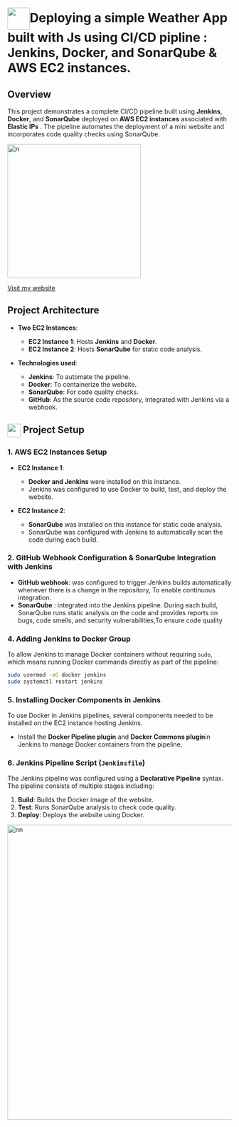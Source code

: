 #  <img src="https://github.com/user-attachments/assets/a1719985-afe6-4550-9fac-54e19bdc995f" width="50" style="vertical-align: middle;">Deploying a simple Weather App built with Js using CI/CD pipline :  Jenkins, Docker, and SonarQube & AWS EC2 instances.

## Overview

This project demonstrates a complete CI/CD pipeline built using **Jenkins**, **Docker**, and **SonarQube** deployed on **AWS EC2 instances** associated with **Elastic IPs** . The pipeline automates the deployment of a mini website and incorporates code quality checks using SonarQube.

<img width="300" alt="n" src="https://github.com/user-attachments/assets/86c4e493-6dab-4d69-ba9c-9f5ab5800676">

[Visit my website](http://3.81.199.68/)




## Project Architecture

- **Two EC2 Instances**:
  - **EC2 Instance 1**: Hosts **Jenkins** and **Docker**.
  - **EC2 Instance 2**: Hosts **SonarQube** for static code analysis.

- **Technologies used**:
  - **Jenkins**: To automate the pipeline.
  - **Docker**: To containerize the website.
  - **SonarQube**: For code quality checks.
  - **GitHub**: As the source code repository, integrated with Jenkins via a webhook.



##  <img src="https://github.com/user-attachments/assets/ddf7ac8e-6d1e-4658-960d-f0e646bb8a66" width="30" style="vertical-align: middle;">  Project Setup

### 1. AWS EC2 Instances Setup

- **EC2 Instance 1**: 
  - **Docker and Jenkins** were installed on this instance.
  - Jenkins was configured to use Docker to build, test, and deploy the website.

- **EC2 Instance 2**:
  - **SonarQube** was installed on this instance for static code analysis.
  - SonarQube was configured with Jenkins to automatically scan the code during each build.



### 2. GitHub Webhook Configuration & SonarQube Integration with Jenkins 
- **GitHub webhook**: was configured to trigger Jenkins builds automatically whenever there is a change in the repository, To enable continuous integration.
- **SonarQube** :  integrated into the Jenkins pipeline. During each build, SonarQube runs static analysis on the code and provides reports on bugs, code smells, and security vulnerabilities,To ensure code quality


### 4. Adding Jenkins to Docker Group

To allow Jenkins to manage Docker containers without requiring `sudo`, which means running Docker commands directly as part of the pipeline:

```bash
sudo usermod -aG docker jenkins
sudo systemctl restart jenkins
```




### 5. Installing Docker Components in Jenkins

To use Docker in Jenkins pipelines, several components needed to be installed on the EC2 instance hosting Jenkins.
  - Install the **Docker Pipeline plugin** and **Docker Commons plugin**in Jenkins to manage Docker containers from the pipeline.



### 6. Jenkins Pipeline Script (`Jenkinsfile`)

The Jenkins pipeline was configured using a **Declarative Pipeline** syntax. The pipeline consists of multiple stages including:

1. **Build**: Builds the Docker image of the website.
2. **Test**: Runs SonarQube analysis to check code quality.
3. **Deploy**: Deploys the website using Docker.
 
<img width="661" alt="nn" src="https://github.com/user-attachments/assets/228e3100-9fc5-4f09-9c9a-1c4be222bb8c">

